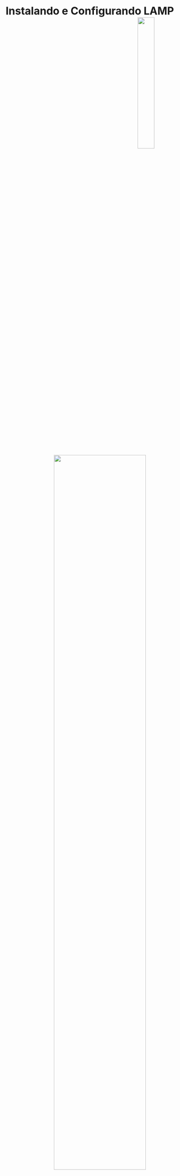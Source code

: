 # Instalando e Configurando LAMP <img align="right" src="../img/vtp_ifsp-pb.png" width="30%" />

<br>

<div align="center"><img src="../img/LAMP-Stack-logo.png" width="70%" /></div>

Uma stack LAMP é um pacote de, no mínimo, quatro tecnologias de software diferentes que os desenvolvedores usam para criar sites e aplicativos web. LAMP é um acrônimo para o sistema operacional **Linux**; o servidor web, **Apache**; o servidor de banco de dados, **MySQL**; e a linguagem de programação, **PHP**.

## Atualizando repositórios

```bash
$ sudo apt update
$ sudo apt upgrade
```

> ***É importante que o Servidor Web já esteja instalado e configurado. Neste caso, estamos usando o Apache 2.***

---

<div align="center"><img src="../img/php.png" /></div>

# PHP

É o interpretador que torna possível a execução de paginas dinâmicas e interativa usando seus próprios scripts e frameworks.

**(para Ubuntu 22.04 – verificando a versão PHP)**

```bash
$ sudo apt install libapache2-mod-php8.1 php8.1 php8.1-mysql php8.1-pgsql
```

**(para versões diferentes verifique a versão do PHP)**

> Notem que o X apresentado na versão '8.X' é para indicar que as versões pode ser diferentes, dependendo da distro e do tempo de lançamento dela.

Criar o diretório de log para PHP e dar permissão do usuário Apache:

```bash
$ sudo mkdir /var/log/php
$ sudo chown www-data /var/log/php
```

**(<u>www-data</u> é usuário do apache)**

Crie um arquivo funcionalidades.

```bash
$ sudo vim /var/www/html/phpinfo.php
```

```php
<?php
phpinfo();
?>
```

**Se funcionar siga para o próximo passo**

http://ip_do_servidor/phpinfo.php

<div align="center"><img src="../img/phpinfo.png" width="100%" /></div>

<hr>

<div align="center"><img src="../img/mysql.png" /></div>

## MySQL

O MySQL é um sistema de gerenciamento de banco de dados relacional (SGBDR) e é um componente popular de muitas aplicações.

```bash
$ sudo apt install mysql-server
```

#### Verificando serviço

```bash
$ sudo service mysql status # forma convencional
# ou
$ sudo systemctl status mysql # forma mais atual
```

#### Logando como root sem senha inicial

```bash
$ sudo mysql
```

**Deve cair em um prompt**

```bash
mysql>
```

Se você quiser fazer login como root através de programas externos, como o **phpMyAdmin**, você tem duas opções:

**A primeira opção é alterando o método de autenticação do usuário root:**

```sql
ALTER USER 'root'@'localhost' IDENTIFIED WITH mysql_native_password BY 'senha_da_nasa';
FLUSH PRIVILEGES;
```

**E a segunda e recomendada é criar um usuário administrativo com acesso a todos os bancos de dados, sem alterar o método de autenticação do root:** <mark>(indicada)</mark> 

```sql
CREATE USER 'ids'@'localhost' IDENTIFIED BY 'senha_da_nasa';
GRANT ALL PRIVILEGES ON *.* TO 'ids'@'localhost' WITH GRANT OPTION;

CREATE DATABASE ids2023;
CREATE USER 'idslim'@'localhost' IDENTIFIED BY 'senha_da_nasa';
GRANT ALL ON ids2023.* TO 'idslim'@'localhost' WITH GRANT OPTION;
```

> **Caso queira liberar acesso remoto para outros programas**

```bash
$ sudo vim /etc/mysql/mysql.conf.d/mysqld.cnf
```

Comente a linha do **bind-address**

Repita a linha do GRANT ALL trocando localhost pelo IP do servidor.
Não esqueça de Liberar no SecurityGroup 3306

---

<div align="center"><img src="../img/phpmyadmin.png" /></div>

## PHP MyAdmin

```bash
$ sudo apt install phpmyadmin
```

Marcar a opção do servidor web que está utilizando com **Apache**. [***<u>Selecione com barra de espaço</u>***]

Configurar o banco integrando com phpmyadmin.

Para acessar o phpmyadmin acesse o endereço local ou <u>http://IP-do-servidor/phpmyadmin</u> que terá que abrir.



### Ocultando tabelas de configuração

Com o PHPMyAdmin aberto, siga os passos

Configurações > Recursos > Banco de Dados

<img src="../img/phpmyadmin-hide.png" />

Inclua a lista de nomes do banco de dados que deseja ocultar, separados por | [pipe].

<hr>

#### Após a instalação <b>[Opcional]</b>

> para remover o banco de dados de teste e quaisquer permissões de usuário estranhos adicionados durante o processo inicial de instalação, para configurar e melhorar a segurança do seu servidor MySQL

```bash
$ sudo mysql_secure_installation
```

Esta configuração, exibirá a opção **<mark>VALIDATE PASSWORD <u>COMPONENT</u></mark>** usada como validação de senhas fortes para usuários do MySQL. 

Pedirá a senha do **root** configurada anteriormente;
Mostra informações sobre o componente;
A <u>força da senha</u> será testada;

- Oferece possibilidade de alterar senha do **root** (**n**);
- Remover usuário anônimo **sim (Y)**;
- Remover acesso remoto **sim (Y)**; <mark>(tira acesso remoto com root)</mark>
- Remover banco de dados de teste **sim (Y)**;
- recarregar privilégios agora **sim (Y)**.

<hr>
# Caso necessite desabilitar a validação.

## MySQL 5.7 version

Login to MySQL :

```bash
sudo mysql -u root -p
Enter Password:

mysql> uninstall plugin validate_password;
Query OK, 0 rows affected (0.02 sec)
```
Habilitar novamente
```bash
sudo mysql -u root -p
Enter Password:

mysql> install plugin validate_password SONAME 'validate_password.so';
Query OK, 0 rows affected (0.02 sec)
```

Verificar se funcionou.

```bash
vim /etc/my.cnf
validate_password_policy=LOW
```

## MySQL 8.0 version

Login to MySQL :

```bash
sudo mysql -u root -p
Enter Password:

mysql>UNINSTALL COMPONENT 'file://component_validate_password';
Query OK, 0 rows affect
```

Habilitar novamente
```bash
sudo mysql -u root -p
Enter Password:

mysql>INSTALL COMPONENT 'file://component_validate_password';
Query OK, 0 rows affected (0.02 sec)
```

<p align="right">
  <a href="05-Paginas_Pessoais.md">
     <img title="Páginas Pessoais" src="../img/seta-para-frente.png" width="35" />
  <br>
  Páginas Pessoais
  </a>

</p> 
<p align="left">
<a href="https://github.com/birazn/IDS-IFSPVTP#sumário">
    <img src="../img/casa.png" width="35" />
  <br>
  Sumário
</a>
</p>

---

## Dúvidas?

[@birazn](https://www.instagram.com/birazn)

[Canal YouTube](https://www.youtube.com/birazn)

<img src="../img/birazn-social.png" width="250"/>